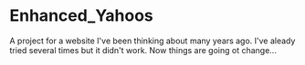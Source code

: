 # Enhanced_Yahoos
A project for a website I've been thinking about many years ago. I've aleady tried several times but it didn't work. Now things are going ot change...
